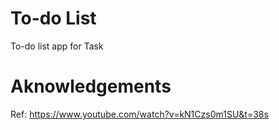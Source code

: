 # To-do List 
To-do list app for Task
# Aknowledgements 
Ref: https://www.youtube.com/watch?v=kN1Czs0m1SU&t=38s